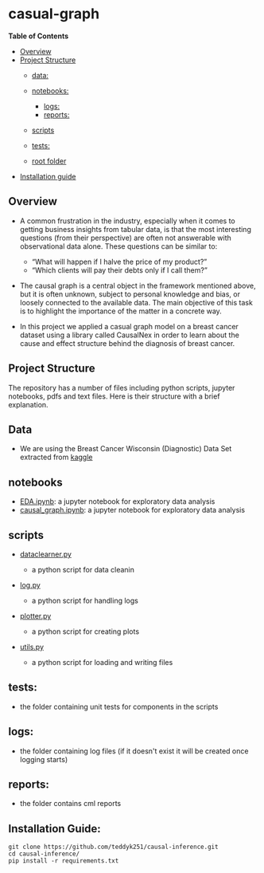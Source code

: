 # casual-graph
**Table of Contents**

  - [Overview](#overview)
  - [Project Structure](#project-structure)
    - [data:](#data)
    - [notebooks:](#notebooks)
        - [logs:](#logs)
        - [reports:](#reports)
    - [scripts](#scripts)
    - [tests:](#tests)
    
    - [root folder](#root-folder)
  - [Installation guide](#installation-guide)

## Overview
- A common frustration in the industry, especially when it comes to getting business insights from tabular data, is that the most interesting questions (from their perspective) are often not answerable with observational data alone. These questions can be similar to:
    - “What will happen if I halve the price of my product?”
    - “Which clients will pay their debts only if I call them?”

- The causal graph is a central object in the framework mentioned above, but it
is often unknown, subject to personal knowledge and bias, or loosely
connected to the available data. The main objective of this task is to
highlight the importance of the matter in a concrete way.

- In this project we applied a casual graph model on a breast cancer dataset
using a library called CausalNex in order to learn about the cause and effect structure behind
the diagnosis of breast cancer.

## Project Structure
The repository has a number of files including python scripts, jupyter notebooks, pdfs and text files. Here is their structure with a brief explanation.

## Data
- We are using the Breast Cancer Wisconsin (Diagnostic) Data Set extracted from [kaggle](https://www.kaggle.com/uciml/breast-cancer-wisconsin-data)
## notebooks
- [EDA.ipynb](https://github.com/teddyk251/causal-inference/blob/main/notebooks/EDA.ipynb): a jupyter notebook for exploratory data analysis
- [causal_graph.ipynb](https://github.com/teddyk251/causal-inference/blob/main/notebooks/causal_graph.ipynb): a jupyter notebook for exploratory data analysis
## scripts
- [dataclearner.py](https://github.com/teddyk251/causal-inference/blob/main/scripts/datacleaner.py)
    - a python script for data cleanin
- [log.py](https://github.com/teddyk251/causal-inference/blob/main/scripts/log.py)

    - a python script for handling logs
- [plotter.py](https://github.com/teddyk251/causal-inference/blob/main/scripts/plotter.py)
    - a python script for creating plots
- [utils.py](https://github.com/teddyk251/causal-inference/blob/main/scripts/utils.py)
    - a python script for loading and writing files

## tests:
- the folder containing unit tests for components in the scripts

## logs:
- the folder containing log files (if it doesn't exist it will be created once logging starts)

## reports:
- the folder contains cml reports


## Installation Guide:
 ```
git clone https://github.com/teddyk251/causal-inference.git 
cd causal-inference/
pip install -r requirements.txt
    
```




